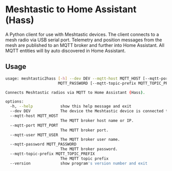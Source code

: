 # Meshtastic to Home Assistant (Hass)

A Python client for use with Meshtastic devices. The client connects to a mesh radio via USB serial port. Telemetry and position messages from the mesh are published to an MQTT broker and further into Home Assistant. All MQTT entities will by auto discovered in Home Assistant.

## Usage

```bash
usage: meshtastic2hass [-h] --dev DEV --mqtt-host MQTT_HOST [--mqtt-port MQTT_PORT] --mqtt-user MQTT_USER --mqtt-password
                       MQTT_PASSWORD [--mqtt-topic-prefix MQTT_TOPIC_PREFIX] [--version]

Connects Meshtastic radios via MQTT to Home Assistant (Hass).

options:
  -h, --help            show this help message and exit
  --dev DEV             The device the Meshtastic device is connected to, i.e. /dev/ttyUSB0
  --mqtt-host MQTT_HOST
                        The MQTT broker host name or IP.
  --mqtt-port MQTT_PORT
                        The MQTT broker port.
  --mqtt-user MQTT_USER
                        The MQTT broker user name.
  --mqtt-password MQTT_PASSWORD
                        The MQTT broker password.
  --mqtt-topic-prefix MQTT_TOPIC_PREFIX
                        The MQTT topic prefix
  --version             show program's version number and exit
```
